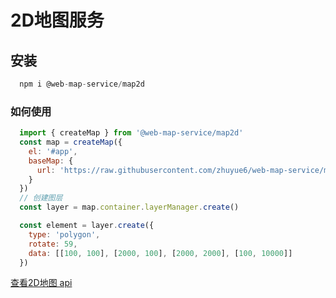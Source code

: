 # 2D地图服务

## 安装

```js
  npm i @web-map-service/map2d
```

### 如何使用

```js
  import { createMap } from '@web-map-service/map2d'
  const map = createMap({
    el: '#app',
    baseMap: {
      url: 'https://raw.githubusercontent.com/zhuyue6/web-map-service/main/public/images/map.jpg'
    }
  })
  // 创建图层
  const layer = map.container.layerManager.create()

  const element = layer.create({
    type: 'polygon',
    rotate: 59,
    data: [[100, 100], [2000, 100], [2000, 2000], [100, 10000]]
  })
```


[查看2D地图 api](http://zhuyue6.github.io/web-map-service/)